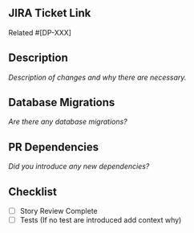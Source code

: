 ## JIRA Ticket Link

Related #[DP-XXX]

## Description

_Description of changes and why there are necessary._

## Database Migrations

_Are there any database migrations?_

## PR Dependencies

_Did you introduce any new dependencies?_

## Checklist

- [ ] Story Review Complete
- [ ] Tests (If no test are introduced add context why)
